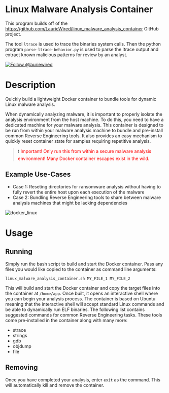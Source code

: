 # Linux Malware Analysis Container

This program builds off of the https://github.com/LaurieWired/linux_malware_analysis_container GitHub project.

The tool `ltrace` is used to trace the binaries system calls. Then the python program `parse-ltrace-behavior.py` is used to parse the ltrace output and extract known malicious patterns for review by an analyst.


[![Follow @lauriewired](https://img.shields.io/twitter/follow/lauriewired?style=social)](https://twitter.com/lauriewired)

# Description
Quickly build a lightweight Docker container to bundle tools for dynamic Linux malware analysis.

When dynamically analyzing malware, it is important to properly isolate the analysis environment from the host machine. To do this, you need to have a dedicated machine for your malware analysis. This container is designed to be run from within your malware analysis machine to bundle and pre-install common Reverse Engineering tools. It also provides an easy mechanism to quickly reset container state for samples requiring repetitive analysis.

> :exclamation: <span style="color:red">Important! Only run this from within a secure malware analysis environment! Many Docker container escapes exist in the wild. </span>

## Example Use-Cases
- Case 1: Reseting directories for ransomware analysis without having to fully revert the entire host upon each execution of the malware
- Case 2: Bundling Reverse Engineering tools to share between malware analysis machines that might be lacking dependencies

![docker_linux](https://github.com/LaurieWired/linux_malware_analysis_container/assets/123765654/ac6e839a-c07a-4d4c-b567-b0edcca9a4f1)

# Usage

## Running
Simply run the bash script to build and start the Docker container. Pass any files you would like copied to the container as command line arguments:

```
linux_malware_analysis_container.sh MY_FILE_1 MY_FILE_2
```

This will build and start the Docker container and copy the target files into the container at ```/home/app```. Once built, it opens an interactive shell where you can begin your analysis process. The container is based on Ubuntu meaning that the interactive shell will accept standard Linux commands and be able to dynamically run ELF binaries. The following list contains suggested commands for common Reverse Engineering tasks. These tools come pre-installed in the container along with many more:

- strace
- strings
- gdb
- objdump
- file

## Removing
Once you have completed your analysis, enter ```exit``` as the command. This will automatically kill and remove the container.

